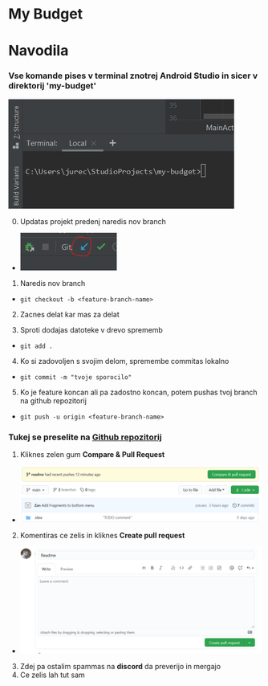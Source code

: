 # My Budget

# Navodila
### Vse komande pises v terminal znotrej Android Studio in sicer v direktorij 'my-budget'

![img01](https://github.com/zanjeric/my-budget/blob/main/.readme-files/img01.png "img01")

0. Updatas projekt predenj naredis nov branch
  * ![img04](https://github.com/zanjeric/my-budget/blob/main/.readme-files/img04.png "img04")
  
1. Naredis nov branch
  * ```git checkout -b <feature-branch-name>```
  
2. Zacnes delat kar mas za delat

3. Sproti dodajas datoteke v drevo sprememb
  * ```git add .```
  
4. Ko si zadovoljen s svojim delom, spremembe commitas lokalno
  * ```git commit -m "tvoje sporocilo"```
  
5. Ko je feature koncan ali pa zadostno koncan, potem pushas tvoj branch na github repozitorij
  * ```git push -u origin <feature-branch-name>```
  
### Tukej se preselite na [Github repozitorij](https://github.com/zanjeric/my-budget/)

1. Kliknes zelen gum **Compare & Pull Request**
  * ![img02](https://github.com/zanjeric/my-budget/blob/main/.readme-files/img02.png "img02")
2. Komentiras ce zelis in kliknes **Create pull request**
  * ![img03](https://github.com/zanjeric/my-budget/blob/main/.readme-files/img03.png "img03")
3. Zdej pa ostalim spammas na **discord** da preverijo in mergajo
4. Ce zelis lah tut sam
